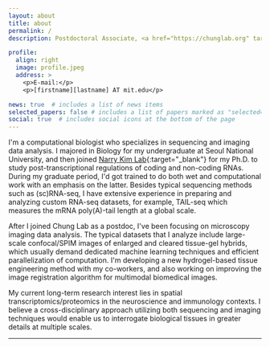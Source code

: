 ```yaml
---
layout: about
title: about
permalink: /
description: Postdoctoral Associate, <a href="https://chunglab.org" target="_blank">Chung Lab</a> at MIT.

profile:
  align: right
  image: profile.jpeg
  address: >
    <p>E-mail:</p>
    <p>[firstname][lastname] AT mit.edu</p>

news: true  # includes a list of news items
selected_papers: false # includes a list of papers marked as "selected={true}"
social: true  # includes social icons at the bottom of the page
---
```


I'm a computational biologist who specializes in sequencing and imaging data analysis. I majored in Biology for my undergraduate at Seoul National University, and then joined [Narry Kim Lab](https://narrykim.org){:target="_blank"} for my Ph.D. to study post-transcriptional regulations of coding and non-coding RNAs. During my graduate period, I'd got trained to do both wet and computational work with an emphasis on the latter. Besides typical sequencing methods such as (sc)RNA-seq, I have extensive experience in preparing and analyzing custom RNA-seq datasets, for example, TAIL-seq which measures the mRNA poly(A)-tail length at a global scale.

After I joined Chung Lab as a postdoc, I've been focusing on microscopy imaging data analysis. The typical datasets that I analyze include large-scale confocal/SPIM images of enlarged and cleared tissue-gel hybrids, which usually demand dedicated machine learning techniques and efficient parallelization of computation. I'm developing a new hydrogel-based tissue engineering method with my co-workers, and also working on improving the image registration algorithm for multimodal biomedical images.

My current long-term research interest lies in spatial transcriptomics/proteomics in the neuroscience and immunology contexts. I believe a cross-disciplinary approach utilizing both sequencing and imaging techniques would enable us to interrogate biological tissues in greater details at multiple scales.

---

